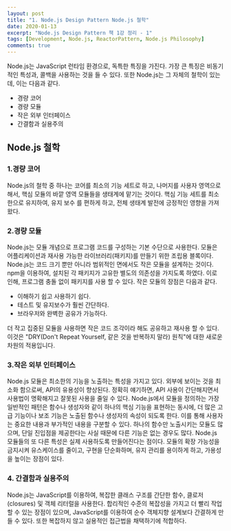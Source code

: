 ```yaml
---
layout: post
title: "1. Node.js Design Pattern Node.js 철학"
date: 2020-01-13
excerpt: "Node.js Design Pattern 책 1강 정리 - 1"
tags: [Development, Node.js, ReactorPattern, Node.js Philosophy]
comments: true
---
```


Node.js는 JavaScript 런타임 환경으로, 독특한 특징을 가진다. 가장 큰 특징은 비동기적인 특성과, 콜백을 사용하는 것을 들 수 있다.
또한 Node.js는 그 자체의 철학이 있는데, 이는 다음과 같다.

-   경량 코어
-   경량 모듈
-   작은 외부 인터페이스
-   간결함과 실용주의

## Node.js 철학

### 1.경량 코어

Node.js의 철학 중 하나는 코어를 최소의 기능 세트로 하고, 나머지를 사용자 영역으로 해서, 핵심 모듈의 바깥 영역 모듈들을 생태계에 맡기는 것이다.
핵심 기능 세트를 최소한으로 유지하여, 유지 보수 를 편하게 하고, 전체 생태계 발전에 긍정적인 영향을 가져왔다.

### 2.경량 모듈

Node.js는 모듈 개념으로 프로그램 코드를 구성하는 기본 수단으로 사용한다. 모듈은 어플리케이션과 재사용 가능한 라이브러리(패키지)를 만들기 위한 조립용 블록이다.
Node.js는 코드 크기 뿐만 아니라 범위적인 면에서도 작은 모듈을 설계하는 것이다.
npm을 이용하여, 설치된 각 패키지가 고유한 별도의 의존성을 가지도록 하였다. 이로 인해, 프로그램 충돌 없이 패키지를 사용 할 수 있다.
작은 모듈의 장점은 다음과 같다.

-   이해하기 쉽고 사용하기 쉽다.
-   테스트 및 유지보수가 훨씬 간단하다.
-   브라우저와 완벽한 공유가 가능하다.

더 작고 집중된 모듈을 사용하면 작은 코드 조각이라 해도 공유하고 재사용 할 수 있다.
이것은 "DRY(Don't Repeat Yourself, 같은 것을 반복하지 말라) 원칙"에 대한 새로운 차원의 적용입니다.

### 3.작은 외부 인터페이스

Node.js 모듈은 최소한의 기능을 노출하는 특성을 가지고 있다. 외부에 보이는 것을 최소화 함으로써, API의 유용성이 향상된다.
정확히 얘기하면, API 사용이 간단해지면서 사용법이 명확해지고 잘못된 사용을 줄일 수 있다.
Node.js에서 모듈을 정의하는 가장 일반적인 패턴은 함수나 생성자와 같이 하나의 핵심 기능을 표현하는 동시에, 더 많은 고급 기능이나 보조 기능은 노출된 함수나 생성자의 속성이 되도록 한다.
이를 통해 사용자는 중요한 내용과 부가적인 내용을 구분할 수 있다.
하나의 함수만 노출시키는 모듈도 많으며, 단일 진입점을 제공한다는 사실 때문에 다른 기능은 없는 경우도 많다.
Node.js 모듈들의 또 다른 특성은 실제 사용하도록 만들어진다는 점이다.
모듈의 확장 가능성을 금지시켜 유스케이스를 줄이고, 구현을 단순화하며, 유지 관리를 용이하게 하고, 가용성을 높이는 장점이 있다.

### 4. 간결함과 실용주의

Node.js는 JavaScript를 이용하여, 복잡한 클래스 구조를 간단한 함수, 클로저(closures) 및 객체 리터럴을 사용한다.
합리적인 수준의 복잡성을 가지고 더 빨리 작업할 수 있는 장점이 있으며, JavaScript를 이용하여 순수 객체지향 설계보다 간결하게 만들 수 있다.
또한 복잡하지 않고 실용적인 접근법을 채택하기에 적합하다.
